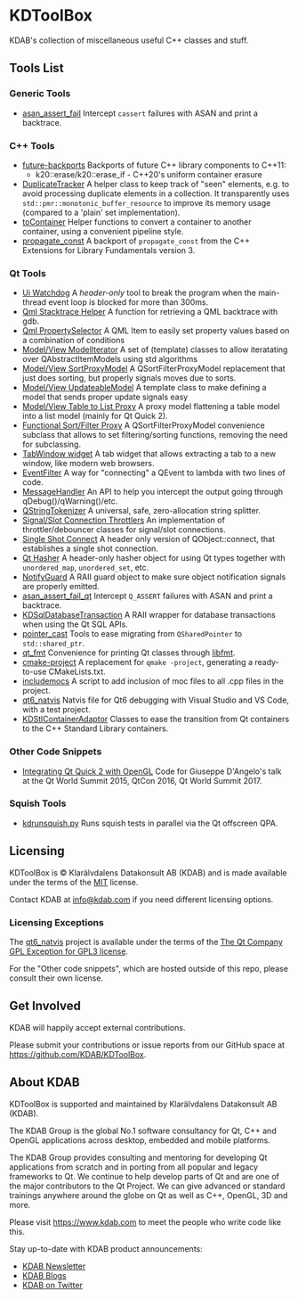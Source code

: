 # KDToolBox

KDAB's collection of miscellaneous useful C++ classes and stuff.

## Tools List

### Generic Tools

* [asan_assert_fail](https://github.com/KDAB/KDToolBox/tree/master/general/asan_assert_fail)
  Intercept `cassert` failures with ASAN and print a backtrace.

### C++ Tools

* [future-backports](https://github.com/KDAB/KDToolBox/tree/master/cpp/future-backports)
  Backports of future C++ library components to C++11:
  * k20::erase/k20::erase_if - C++20's uniform container erasure
* [DuplicateTracker](https://github.com/KDAB/KDToolBox/tree/master/cpp/duplicatetracker)
  A helper class to keep track of "seen" elements, e.g. to avoid processing duplicate elements
  in a collection. It transparently uses `std::pmr::monotonic_buffer_resource` to improve
  its memory usage (compared to a 'plain' set implementation).
* [toContainer](https://github.com/KDAB/KDToolBox/tree/master/cpp/toContainer)
  Helper functions to convert a container to another container, using a convenient pipeline style.
* [propagate_const](https://github.com/KDAB/KDToolBox/tree/master/cpp/propagate_const)
  A backport of `propagate_const` from the C++ Extensions for Library Fundamentals version 3.

### Qt Tools

* [Ui Watchdog](https://github.com/KDAB/KDToolBox/tree/master/qt/ui_watchdog)
  A _header-only_ tool to break the program when the main-thread event loop is blocked for more
  than 300ms.
* [Qml Stacktrace Helper](https://github.com/KDAB/KDToolBox/tree/master/qt/qml/QmlStackTraceHelper)
  A function for retrieving a QML backtrace with gdb.
* [Qml PropertySelector](https://github.com/KDAB/KDToolBox/tree/master/qt/qml/PropertySelector)
  A QML Item to easily set property values based on a combination of conditions
* [Model/View ModelIterator](https://github.com/KDAB/KDToolBox/tree/master/qt/model_view/ModelIterator)
  A set of (template) classes to allow iteratating over QAbstractItemModels using std algorithms
* [Model/View SortProxyModel](https://github.com/KDAB/KDToolBox/tree/master/qt/model_view/sortProxyModel)
  A QSortFilterProxyModel replacement that just does sorting, but properly signals moves due to sorts.
* [Model/View UpdateableModel](https://github.com/KDAB/KDToolBox/tree/master/qt/model_view/updateableModel)
  A template class to make defining a model that sends proper update signals easy
* [Model/View Table to List Proxy](https://github.com/KDAB/KDToolBox/tree/master/qt/model_view/KDTableToListProxyModel)
  A proxy model flattening a table model into a list model (mainly for Qt Quick 2).
* [Functional Sort/Filter Proxy](https://github.com/KDAB/KDToolBox/tree/master/qt/model_view/KDFunctionalSortFilterProxyModel)
  A QSortFilterProxyModel convenience subclass that allows to set filtering/sorting functions,
  removing the need for subclassing.
* [TabWindow widget](https://github.com/KDAB/KDToolBox/tree/master/qt/tabWindow)
  A tab widget that allows extracting a tab to a new window, like modern web browsers.
* [EventFilter](https://github.com/KDAB/KDToolBox/tree/master/qt/eventfilter)
  A way for "connecting" a QEvent to lambda with two lines of code.
* [MessageHandler](https://github.com/KDAB/KDToolBox/tree/master/qt/messagehandler)
  An API to help you intercept the output going through qDebug()/qWarning()/etc.
* [QStringTokenizer](https://github.com/KDAB/KDToolBox/tree/master/qt/stringtokenizer)
  A universal, safe, zero-allocation string splitter.
* [Signal/Slot Connection Throttlers](https://github.com/KDAB/KDToolBox/tree/master/qt/KDSignalThrottler)
  An implementation of throttler/debouncer classes for signal/slot connections.
* [Single Shot Connect](https://github.com/KDAB/KDToolBox/tree/master/qt/singleshot_connect)
  A header only version of QObject::connect, that establishes a single shot connection.
* [Qt Hasher](https://github.com/KDAB/KDToolBox/tree/master/qt/qt_hasher)
  A header-only hasher object for using Qt types together with `unordered_map`, `unordered_set`, etc.
* [NotifyGuard](https://github.com/KDAB/KDToolBox/tree/master/qt/notify_guard)
  A RAII guard object to make sure object notification signals are properly emitted.
* [asan_assert_fail_qt](https://github.com/KDAB/KDToolBox/tree/master/qt/asan_assert_fail_qt)
  Intercept `Q_ASSERT` failures with ASAN and print a backtrace.
* [KDSqlDatabaseTransaction](https://github.com/KDAB/KDToolBox/tree/master/qt/KDSqlDatabaseTransaction)
  A RAII wrapper for database transactions when using the Qt SQL APIs.
* [pointer_cast](https://github.com/KDAB/KDToolBox/tree/master/qt/pointer_cast)
  Tools to ease migrating from `QSharedPointer` to `std::shared_ptr`.
* [qt_fmt](https://github.com/KDAB/KDToolBox/tree/master/qt/qt_fmt)
  Convenience for printing Qt classes through [libfmt](https://github.com/fmtlib/fmt).
* [cmake-project](https://github.com/KDAB/KDToolBox/tree/master/qt/cmake-project)
  A replacement for `qmake -project`, generating a ready-to-use CMakeLists.txt.
* [includemocs](https://github.com/KDAB/KDToolBox/tree/master/qt/includemocs)
  A script to add inclusion of moc files to all .cpp files in the project.
* [qt6_natvis](https://github.com/KDAB/KDToolBox/tree/master/qt/qt6_natvis)
  Natvis file for Qt6 debugging with Visual Studio and VS Code, with a test project.
* [KDStlContainerAdaptor](https://github.com/KDAB/KDToolBox/tree/master/qt/KDStlContainerAdaptor)
  Classes to ease the transition from Qt containers to the C++ Standard Library containers.

### Other Code Snippets

* [Integrating Qt Quick 2 with OpenGL](https://github.com/KDAB/integrating-qq2-with-opengl)
  Code for Giuseppe D'Angelo's talk at the Qt World Summit 2015, QtCon 2016, Qt World Summit 2017.

### Squish Tools

* [kdrunsquish.py](https://github.com/KDAB/KDToolBox/tree/master/squish/kdrunsquish.py)
  Runs squish tests in parallel via the Qt offscreen QPA.

## Licensing

KDToolBox is © Klarälvdalens Datakonsult AB (KDAB) and is made available
under the terms of the [MIT](LICENSES/MIT.txt) license.

Contact KDAB at <info@kdab.com> if you need different licensing options.

### Licensing Exceptions

The [qt6_natvis](https://github.com/KDAB/KDToolBox/tree/master/qt/qt6_natvis) project is available under
the terms of the [The Qt Company GPL Exception for GPL3 license](LICENSES/LicenseRef-Qt-GPL-3.0_EXCEPTION.txt).

For the "Other code snippets", which are hosted outside of this repo, please consult
their own license.

## Get Involved

KDAB will happily accept external contributions.

Please submit your contributions or issue reports from our GitHub space at
<https://github.com/KDAB/KDToolBox>.

## About KDAB

KDToolBox is supported and maintained by Klarälvdalens Datakonsult AB (KDAB).

The KDAB Group is the global No.1 software consultancy for Qt, C++ and
OpenGL applications across desktop, embedded and mobile platforms.

The KDAB Group provides consulting and mentoring for developing Qt applications
from scratch and in porting from all popular and legacy frameworks to Qt.
We continue to help develop parts of Qt and are one of the major contributors
to the Qt Project. We can give advanced or standard trainings anywhere
around the globe on Qt as well as C++, OpenGL, 3D and more.

Please visit <https://www.kdab.com> to meet the people who write code like this.

Stay up-to-date with KDAB product announcements:

* [KDAB Newsletter](https://news.kdab.com)
* [KDAB Blogs](https://www.kdab.com/category/blogs)
* [KDAB on Twitter](https://twitter.com/KDABQt)
